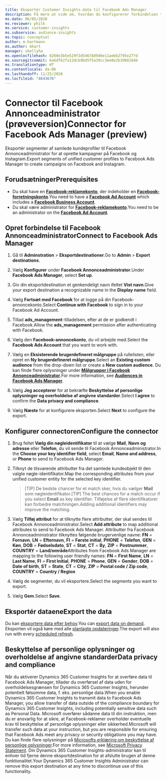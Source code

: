 ```yaml
---
title: Eksportér Customer Insights-data til Facebook Ads Manager
description: Få mere at vide om, hvordan du konfigurerer forbindelsen til Facebook Annonceadministrator.
ms.date: 06/05/2020
ms.reviewer: philk
ms.service: customer-insights
ms.subservice: audience-insights
ms.topic: conceptual
author: m-hartmann
ms.author: mhart
manager: shellyha
ms.openlocfilehash: 8260e3b5e529f3d54678d9d6e11aebb2795e27fd
ms.sourcegitcommit: 6a6df62fa12dcb9bd5f5a39cc3ee0e2b3988184b
ms.translationtype: HT
ms.contentlocale: da-DK
ms.lasthandoff: 11/25/2020
ms.locfileid: "4643676"
---
```

# <a name="connector-for-facebook-ads-manager-preview"></a><span data-ttu-id="a1aab-103">Connector til Facebook Annonceadministrator (prøveversion)</span><span class="sxs-lookup"><span data-stu-id="a1aab-103">Connector for Facebook Ads Manager (preview)</span></span>

<span data-ttu-id="a1aab-104">Eksportér segmenter af samlede kundeprofiler til Facebook Annonceadministrator for at oprette kampagner på Facebook og Instagram.</span><span class="sxs-lookup"><span data-stu-id="a1aab-104">Export segments of unified customer profiles to Facebook Ads Manager to create campaigns on Facebook and Instagram.</span></span>

## <a name="prerequisites"></a><span data-ttu-id="a1aab-105">Forudsætninger</span><span class="sxs-lookup"><span data-stu-id="a1aab-105">Prerequisites</span></span>

- <span data-ttu-id="a1aab-106">Du skal have en [**Facebook-reklamekonto**](https://www.facebook.com/business/learn/lessons/step-by-step-ads-manager-account), der indeholder en [**Facebook-forretningskonto**](https://business.facebook.com/).</span><span class="sxs-lookup"><span data-stu-id="a1aab-106">You need to have a [**Facebook Ad Account**](https://www.facebook.com/business/learn/lessons/step-by-step-ads-manager-account) which includes a [**Facebook Business Account**](https://business.facebook.com/).</span></span>
- <span data-ttu-id="a1aab-107">Du skal være administrator for [**Facebook-reklamekonto**](https://www.facebook.com/business/learn/lessons/step-by-step-ads-manager-account).</span><span class="sxs-lookup"><span data-stu-id="a1aab-107">You need to be an administrator on the [**Facebook Ad Account**](https://www.facebook.com/business/learn/lessons/step-by-step-ads-manager-account).</span></span>

## <a name="connect-to-facebook-ads-manager"></a><span data-ttu-id="a1aab-108">Opret forbindelse til Facebook Annonceadministrator</span><span class="sxs-lookup"><span data-stu-id="a1aab-108">Connect to Facebook Ads Manager</span></span>

1. <span data-ttu-id="a1aab-109">Gå til **Adminstration** > **Eksportdestinationer**.</span><span class="sxs-lookup"><span data-stu-id="a1aab-109">Go to **Admin** > **Export destinations**.</span></span>

1. <span data-ttu-id="a1aab-110">Vælg **Konfigurer** under **Facebook Annonceadministrator**.</span><span class="sxs-lookup"><span data-stu-id="a1aab-110">Under **Facebook Ads Manager**, select **Set up**.</span></span>

1. <span data-ttu-id="a1aab-111">Giv din eksportdestination et genkendeligt navn ifeltet **Vist navn**.</span><span class="sxs-lookup"><span data-stu-id="a1aab-111">Give your export destination a recognizable name in the **Display name** field.</span></span>

1. <span data-ttu-id="a1aab-112">Vælg **Fortsæt med Facebook** for at logge på din Facebook-annoncekonto.</span><span class="sxs-lookup"><span data-stu-id="a1aab-112">Select **Continue with Facebook** to sign in to your Facebook Ad Account.</span></span>

1. <span data-ttu-id="a1aab-113">Tillad **ads_management**-tilladelsen, efter at de er godkendt i Facebook.</span><span class="sxs-lookup"><span data-stu-id="a1aab-113">Allow the **ads_management** permission after authenticating with Facebook.</span></span>

1. <span data-ttu-id="a1aab-114">Vælg den **Facebook-annoncekonto**, du vil arbejde med.</span><span class="sxs-lookup"><span data-stu-id="a1aab-114">Select the **Facebook Ads Account** that you want to work with.</span></span>

1. <span data-ttu-id="a1aab-115">Vælg en **Eksisterende brugerdefineret målgruppe** på rullelisten, eller opret en **Ny brugerdefineret målgruppe**.</span><span class="sxs-lookup"><span data-stu-id="a1aab-115">Select an **Existing custom audience** from the drop-down list or create a **New custom audience**.</span></span> <span data-ttu-id="a1aab-116">Du kan finde flere oplysninger under [**Målgrupper i Facebook Annonceadministrator**](https://www.facebook.com/business/help/744354708981227?id=2469097953376494).</span><span class="sxs-lookup"><span data-stu-id="a1aab-116">For more information, see [**Audiences in Facebook Ads Manager**](https://www.facebook.com/business/help/744354708981227?id=2469097953376494).</span></span>

1. <span data-ttu-id="a1aab-117">Vælg **Jeg accepterer** for at bekræfte **Beskyttelse af personlige oplysninger og overholdelse af angivne standarder**.</span><span class="sxs-lookup"><span data-stu-id="a1aab-117">Select **I agree** to confirm the **Data privacy and compliance**.</span></span>

1. <span data-ttu-id="a1aab-118">Vælg **Næste** for at konfigurere eksporten.</span><span class="sxs-lookup"><span data-stu-id="a1aab-118">Select **Next** to configure the export.</span></span>

## <a name="configure-the-connector"></a><span data-ttu-id="a1aab-119">Konfigurer connectoren</span><span class="sxs-lookup"><span data-stu-id="a1aab-119">Configure the connector</span></span>

1. <span data-ttu-id="a1aab-120">Brug feltet **Vælg din nøgleidentifikator** til at vælge **Mail**, **Navn og adresse** eller **Telefon**, du vil sende til Facebook Annonceadministrator.</span><span class="sxs-lookup"><span data-stu-id="a1aab-120">In the **Choose your key identifier field**, select **Email**, **Name and address**, or **Phone** to send to Facebook Ads Manager.</span></span>

1. <span data-ttu-id="a1aab-121">Tilknyt de tilsvarende attributter fra det samlede kundeobjekt til den valgte nøgle-identifikator.</span><span class="sxs-lookup"><span data-stu-id="a1aab-121">Map the corresponding attributes from your unified customer entity for the selected key identifier.</span></span>
   > <span data-ttu-id="a1aab-122">[TIP] De bedste chancer for et match sker, hvis du vælger **Mail** som nøgleidentifikator.</span><span class="sxs-lookup"><span data-stu-id="a1aab-122">[TIP] The best chances for a match occur if you select **Email** as key identifier.</span></span> <span data-ttu-id="a1aab-123">Tilføjelse af flere identifikatorer kan forbedre matchningen.</span><span class="sxs-lookup"><span data-stu-id="a1aab-123">Adding additional identifiers may improve the matching.</span></span>

1. <span data-ttu-id="a1aab-124">Vælg **Tilføj attribut** for at tilknytte flere attributter, der skal sendes til Facebook Annonceadministrator.</span><span class="sxs-lookup"><span data-stu-id="a1aab-124">Select **Add attribute** to map additional attributes to send to Facebook Ads Manager.</span></span> <span data-ttu-id="a1aab-125">Attributter fra Facebook Annonceadministrator tilknyttes følgende brugervenlige navne: **FN** = **Fornavn**, **LN** = **Efternavn**, **FI** = **Første initial**, **PHONE** = **Telefon**, **GEN** = **Køn**, **DOB** = **Fødselsdato**, **ST** = **Stat**, **CT** = **By**, **ZIP** = **Postnummer**, **COUNTRY** = **Land/område**</span><span class="sxs-lookup"><span data-stu-id="a1aab-125">Attributes from Facebook Ads Manager are mapping to the following user friendly names: **FN** = **First Name**, **LN** = **Last Name**, **FI** = **First Initial**, **PHONE** = **Phone**, **GEN** = **Gender**, **DOB** = **Date of birth**, **ST** = **State**, **CT** = **City**, **ZIP** = **Postal code / Zip code**, **COUNTRY** = **Country / Region**</span></span>

1. <span data-ttu-id="a1aab-126">Vælg de segmenter, du vil eksportere.</span><span class="sxs-lookup"><span data-stu-id="a1aab-126">Select the segments you want to export.</span></span>

1. <span data-ttu-id="a1aab-127">Vælg **Gem**.</span><span class="sxs-lookup"><span data-stu-id="a1aab-127">Select **Save**.</span></span>

## <a name="export-the-data"></a><span data-ttu-id="a1aab-128">Eksportér dataene</span><span class="sxs-lookup"><span data-stu-id="a1aab-128">Export the data</span></span>

<span data-ttu-id="a1aab-129">Du kan [eksportere data efter behov](export-destinations.md).</span><span class="sxs-lookup"><span data-stu-id="a1aab-129">You can [export data on demand](export-destinations.md).</span></span> <span data-ttu-id="a1aab-130">Eksporten vil også køre med alle [planlagte opdateringer](system.md#schedule-tab).</span><span class="sxs-lookup"><span data-stu-id="a1aab-130">The export will also run with every [scheduled refresh](system.md#schedule-tab).</span></span>

## <a name="data-privacy-and-compliance"></a><span data-ttu-id="a1aab-131">Beskyttelse af personlige oplysninger og overholdelse af angivne standarder</span><span class="sxs-lookup"><span data-stu-id="a1aab-131">Data privacy and compliance</span></span>

<span data-ttu-id="a1aab-132">Når du aktiverer Dynamics 365 Customer Insights for at overføre data til Facebook Ads Manager, tillader du overførsel af data uden for overholdelsesgrænsen for Dynamics 365 Customer Insights, herunder potentielt følsomme data, f. eks. personlige data.</span><span class="sxs-lookup"><span data-stu-id="a1aab-132">When you enable Dynamics 365 Customer Insights to transmit data to Facebook Ads Manager, you allow transfer of data outside of the compliance boundary for Dynamics 365 Customer Insights, including potentially sensitive data such as Personal Data.</span></span> <span data-ttu-id="a1aab-133">Microsoft overfører sådanne data til din instruktion, men du er ansvarlig for at sikre, at Facebook-reklamer overholder eventuelle krav til beskyttelse af personlige oplysninger eller sikkerhed.</span><span class="sxs-lookup"><span data-stu-id="a1aab-133">Microsoft will transfer such data at your instruction, but you are responsible for ensuring that Facebook Ads meet any privacy or security obligations you may have.</span></span> <span data-ttu-id="a1aab-134">Du kan finde flere oplysninger på [Microsofts erklæring om beskyttelse af personlige oplysninger](https://go.microsoft.com/fwlink/?linkid=396732).</span><span class="sxs-lookup"><span data-stu-id="a1aab-134">For more information, see [Microsoft Privacy Statement](https://go.microsoft.com/fwlink/?linkid=396732).</span></span>
<span data-ttu-id="a1aab-135">Din Dynamics 365 Customer Insights-administrator kan til enhver tid fjerne denne eksportdestination for at afslutte brugen af denne funktionalitet.</span><span class="sxs-lookup"><span data-stu-id="a1aab-135">Your Dynamics 365 Customer Insights Administrator can remove this export destination at any time to discontinue use of this functionality.</span></span>
